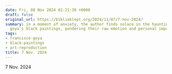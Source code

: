 ```yaml
---
date: Fri, 08 Nov 2024 01:21:38 +0000
draft: false
original_url: https://biblioklept.org/2024/11/07/7-nov-2024/
summary: in a moment of anxiety, the author finds solace in the haunting beauty of
  goya's black paintings, pondering their raw emotion and personal impact.
tags:
- francisco-goya
- black-paintings
- art-reproduction
title: 7 Nov. 2024
---
```


7 Nov. 2024